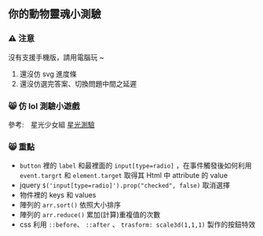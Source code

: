 ## 你的動物靈魂小測驗

### ⚠️ 注意
沒有支援手機版，請用電腦玩 ~
1. 還沒仿 svg 進度條
2. 還沒仿選完答案、切換問題中間之延遲


### 😸 仿 lol 測驗小遊戲
參考:　星光少女組 [星光測驗](https://events.lol.garena.tw/20160920_StarGuardian/quiz)


### 😸 重點 

- ```button``` 裡的 ```label``` 和最裡面的 ```input[type=radio]``` ，在事件觸發後如何利用 ```event.targrt``` 和 ```element.target``` 取得其 Html 中 attribute 的 value
- jquery ```$('input[type=radio]').prop("checked", false)``` 取消選擇
- 物件裡的 keys 和 values
- 陣列的 ```arr.sort()``` 依照大小排序
- 陣列的 ```arr.reduce()``` 累加(計算)重複值的次數
- css 利用 ```::before```、 ```::after``` 、 ```trasform: scale3d(1,1,1)``` 製作的按鈕特效
